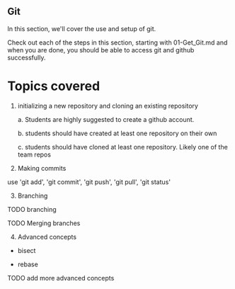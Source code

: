 ## Git
In this section, we'll cover the use and setup of git.

Check out each of the steps in this section, starting with 01-Get_Git.md and
when you are done, you should be able to access git and github successfully.

# Topics covered 

1. initializing a new repository and cloning an existing repository

    a. Students are highly suggested to create a github account.

    b. students should have created at least one repository on their own

    c. students should have cloned at least one repository. Likely one of the
    team repos

2. Making commits

use 'git add', 'git commit', 'git push', 'git pull', 'git status'

3. Branching

TODO branching

TODO Merging branches

4. Advanced concepts

* bisect

* rebase

TODO add more advanced concepts
